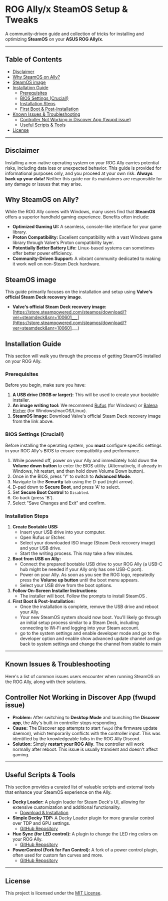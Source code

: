 # ROG Ally/x SteamOS Setup & Tweaks

A community-driven guide and collection of tricks for installing and optimizing **SteamOS** on your **ASUS ROG Ally/x**.

---

## Table of Contents
- [Disclaimer](#disclaimer)
- [Why SteamOS on Ally?](#why-steamos-on-ally)
- [SteamOS image](#SteamOS-image)
- [Installation Guide](#installation-guide)
    - [Prerequisites](#prerequisites)
    - [BIOS Settings (Crucial!)](#bios-settings-crucial)
    - [Installation Steps](#installation-steps)
    - [First Boot & Post-Installation](#first-boot--post-installation)
- [Known Issues & Troubleshooting](#known-issues--troubleshooting)
    - [Controller Not Working in Discover App (fwupd issue)](#controller-not-working-in-discover-app-fwupd-issue)
  - [Useful Scripts & Tools](#useful-scripts--tools)
- [License](#license)

---

## Disclaimer
Installing a non-native operating system on your ROG Ally carries potential risks, including data loss or unexpected behavior. This guide is provided for informational purposes only, and you proceed at your own risk. **Always back up your data!** Neither this guide nor its maintainers are responsible for any damage or issues that may arise.

## Why SteamOS on Ally?
While the ROG Ally comes with Windows, many users find that **SteamOS** offers a superior handheld gaming experience. Benefits often include:
* **Optimized Gaming UI:** A seamless, console-like interface for your game library.
* **Proton Compatibility:** Excellent compatibility with a vast Windows game library through Valve's Proton compatibility layer.
* **Potentially Better Battery Life:** Linux-based systems can sometimes offer better power efficiency.
* **Community-Driven Support:** A vibrant community dedicated to making it work well on non-Steam Deck hardware.

## SteamOS image
This guide primarily focuses on the installation and setup using **Valve's official Steam Deck recovery image**.
* **Valve's official Steam Deck recovery image:** [https://store.steampowered.com/steamos/download/?ver=steamdeck&snr=100601___](https://store.steampowered.com/steamos/download/?ver=steamdeck&snr=100601___)


## Installation Guide
This section will walk you through the process of getting SteamOS installed on your ROG Ally.

### Prerequisites
Before you begin, make sure you have:
1.  **A USB drive (16GB or larger):** This will be used to create your bootable installer.
2.  **An image writing tool:** We recommend [Rufus](https://rufus.ie/) (for Windows) or [Balena Etcher](https://www.balena.io/etcher/) (for Windows/macOS/Linux).
3.  **SteamOS Image:** Download Valve's official Steam Deck recovery image from the link above.

### BIOS Settings (Crucial!)
Before installing the operating system, you **must** configure specific settings in your ROG Ally's BIOS to ensure compatibility and performance.

1.  While powered off, power on your Ally and immediately hold down the **Volume down button** to enter the BIOS utility. (Alternatively, if already in Windows, hit restart, and then hold down Volume Down button).
2.  Once in the BIOS, press 'Y' to switch to **Advanced Mode**.
3.  Navigate to the **Security** tab using the D-pad (right arrow).
4.  D-pad down to **Secure Boot**, and press 'A' to select.
5.  Set **Secure Boot Control** to `Disabled`.
6.  Go back (press 'B').
7.  Select "Save Changes and Exit" and confirm.

### Installation Steps
1.  **Create Bootable USB:**
    * Insert your USB drive into your computer.
    * Open Rufus or Etcher.
    * Select your downloaded ISO image (Steam Deck recovery image) and your USB drive.
    * Start the writing process. This may take a few minutes.
2.  **Boot from USB on Ally:**
    * Connect the prepared bootable USB drive to your ROG Ally (a USB-C hub might be needed if your Ally only has one USB-C port).
    * Power on your Ally. As soon as you see the ROG logo, repeatedly press the **Volume up button** until the boot menu appears.
    * Select your USB drive from the boot options.
3.  **Follow On-Screen Installer Instructions:**
    * The installer will boot. Follow the prompts to install SteamOS .
4.  **First Boot & Post-Installation:**
    * Once the installation is complete, remove the USB drive and reboot your Ally.
    * Your new SteamOS system should now boot. You'll likely go through an initial setup process similar to a Steam Deck, including connecting to Wi-Fi and logging into your Steam account.
    * go to the system settings and enable developer mode and go to the developer option and enable show advanced update channel and go back to system settings and change the channel from stable to main 
---

## Known Issues & Troubleshooting
Here's a list of common issues users encounter when running SteamOS on the ROG Ally, along with their solutions.

## Controller Not Working in Discover App (fwupd issue)
* **Problem:** After switching to **Desktop Mode** and launching the **Discover app**, the Ally's built-in controller stops responding.
* **Cause:** The Discover app attempts to start `fwupd` (the firmware update daemon), which temporarily conflicts with the controller input. This was identified by the knowledgeable folks in the ROG Ally Discord.
* **Solution:** Simply **restart your ROG Ally**. The controller will work normally after reboot. This issue is usually transient and doesn't affect gaming.


---

## Useful Scripts & Tools
This section provides a curated list of valuable scripts and external tools that enhance your SteamOS experience on the Ally.

* **Decky Loader:** A plugin loader for Steam Deck's UI, allowing for extensive customization and additional functionality.
    * [Download & Installation](https://decky.xyz/download)
* **Simple Decky TDP:** A Decky Loader plugin for more granular control over TDP and GPU settings.
    * [GitHub Repository](https://github.com/aarron-lee/SimpleDeckyTDP)
* **Hue Sync (for LED control):** A plugin to change the LED ring colors on your ROG Ally.
    * [GitHub Repository](https://github.com/honjow/HueSync)
* **PowerControl (Fork for Fan Control):** A fork of a power control plugin, often used for custom fan curves and more.
    * [GitHub Repository](https://github.com/aarron-lee/PowerControl)

---

## License
This project is licensed under the [MIT License](LICENSE).
